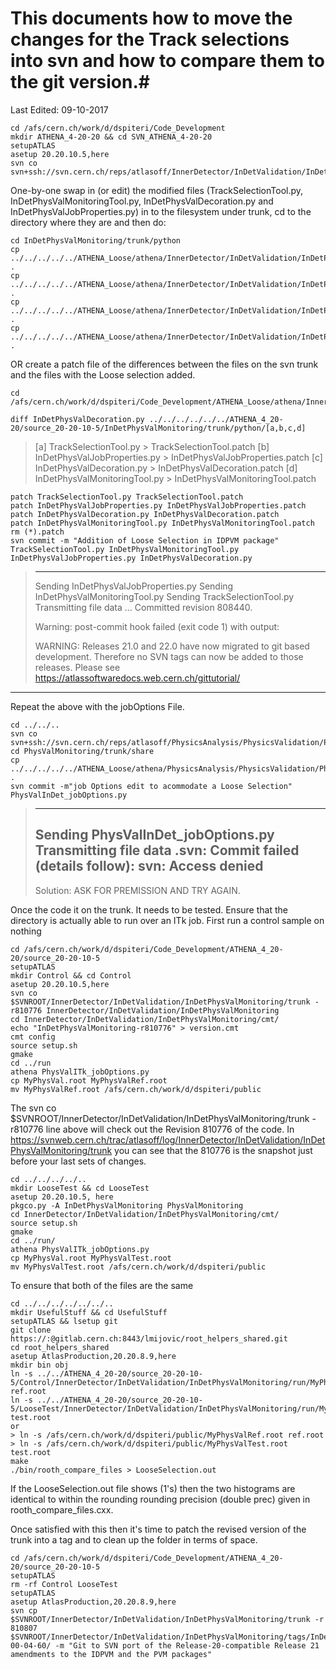 # This documents how to move the changes for the Track selections into svn and how to compare them to the git version.#

Last Edited: 09-10-2017

~~~
cd /afs/cern.ch/work/d/dspiteri/Code_Development
mkdir ATHENA_4-20-20 && cd SVN_ATHENA_4-20-20
setupATLAS
asetup 20.20.10.5,here
svn co svn+ssh://svn.cern.ch/reps/atlasoff/InnerDetector/InDetValidation/InDetPhysValMonitoring
~~~
One-by-one swap in (or edit) the modified files (TrackSelectionTool.py, InDetPhysValMonitoringTool.py, InDetPhysValDecoration.py and InDetPhysValJobProperties.py) in to the filesystem under trunk, cd to the directory where they are and then do:
~~~
cd InDetPhysValMonitoring/trunk/python
cp ../../../../../ATHENA_Loose/athena/InnerDetector/InDetValidation/InDetPhysValMonitoring/python/TrackSelectionTool.py .
cp ../../../../../ATHENA_Loose/athena/InnerDetector/InDetValidation/InDetPhysValMonitoring/python/InDetPhysValMonitoringTool.py .
cp ../../../../../ATHENA_Loose/athena/InnerDetector/InDetValidation/InDetPhysValMonitoring/python/InDetPhysValJobProperties.py .
cp ../../../../../ATHENA_Loose/athena/InnerDetector/InDetValidation/InDetPhysValMonitoring/python/InDetPhysValDecoration.py .
~~~
OR create a patch file of the differences between the files on the svn trunk 
and the files with the Loose selection added. 
~~~ 
cd /afs/cern.ch/work/d/dspiteri/Code_Development/ATHENA_Loose/athena/InnerDetector/InDetValidation/InDetPhysValMonitoring/python

diff InDetPhysValDecoration.py ../../../../../../ATHENA_4_20-20/source_20-20-10-5/InDetPhysValMonitoring/trunk/python/[a,b,c,d]
~~~
> [a] TrackSelectionTool.py > TrackSelectionTool.patch
> [b] InDetPhysValJobProperties.py > InDetPhysValJobProperties.patch
> [c] InDetPhysValDecoration.py > InDetPhysValDecoration.patch
> [d] InDetPhysValMonitoringTool.py > InDetPhysValMonitoringTool.patch
~~~
patch TrackSelectionTool.py TrackSelectionTool.patch
patch InDetPhysValJobProperties.py InDetPhysValJobProperties.patch
patch InDetPhysValDecoration.py InDetPhysValDecoration.patch
patch InDetPhysValMonitoringTool.py InDetPhysValMonitoringTool.patch
rm (*).patch
svn commit -m "Addition of Loose Selection in IDPVM package" TrackSelectionTool.py InDetPhysValMonitoringTool.py InDetPhysValJobProperties.py InDetPhysValDecoration.py
~~~
> ------------------------------------
> Sending        InDetPhysValJobProperties.py
> Sending        InDetPhysValMonitoringTool.py
> Sending        TrackSelectionTool.py
> Transmitting file data ...
> Committed revision 808440.
> 
> Warning: post-commit hook failed (exit code 1) with output:
> 
> WARNING: Releases 21.0 and 22.0 have now migrated to git based development.
> Therefore no SVN tags can now be added to those releases.
> Please see https://atlassoftwaredocs.web.cern.ch/gittutorial/
-----------------------------------

Repeat the above with the jobOptions File.
~~~
cd ../../..
svn co svn+ssh://svn.cern.ch/reps/atlasoff/PhysicsAnalysis/PhysicsValidation/PhysValMonitoring
cd PhysValMonitoring/trunk/share
cp ../../../../../ATHENA_Loose/athena/PhysicsAnalysis/PhysicsValidation/PhysValMonitoring/share/PhysValInDet_jobOptions.py .
svn commit -m"job Options edit to acommodate a Loose Selection" PhysValInDet_jobOptions.py
~~~
> -------------------------------------
> Sending        PhysValInDet_jobOptions.py
> Transmitting file data .svn: Commit failed (details follow):
> svn: Access denied
> -------------------------------------
> 
> Solution: ASK FOR PREMISSION AND TRY AGAIN.

Once the code it on the trunk. It needs to be tested. Ensure that the  directory is actually able to run over an ITk job. First run a control sample on nothing
~~~
cd /afs/cern.ch/work/d/dspiteri/Code_Development/ATHENA_4_20-20/source_20-20-10-5
setupATLAS
mkdir Control && cd Control
asetup 20.20.10.5,here
svn co $SVNROOT/InnerDetector/InDetValidation/InDetPhysValMonitoring/trunk -r810776 InnerDetector/InDetValidation/InDetPhysValMonitoring
cd InnerDetector/InDetValidation/InDetPhysValMonitoring/cmt/
echo "InDetPhysValMonitoring-r810776" > version.cmt
cmt config
source setup.sh
gmake
cd ../run
athena PhysValITk_jobOptions.py
cp MyPhysVal.root MyPhysValRef.root
mv MyPhysValRef.root /afs/cern.ch/work/d/dspiteri/public 
~~~
The svn co
$SVNROOT/InnerDetector/InDetValidation/InDetPhysValMonitoring/trunk
-r810776 line above will check out the Revision 810776 of the code. In
https://svnweb.cern.ch/trac/atlasoff/log/InnerDetector/InDetValidation/InDetPhysValMonitoring/trunk
you can see that the 810776 is the snapshot just before your last sets
of changes.
~~~
cd ../../../../..
mkdir LooseTest && cd LooseTest
asetup 20.20.10.5, here
pkgco.py -A InDetPhysValMonitoring PhysValMonitoring
cd InnerDetector/InDetValidation/InDetPhysValMonitoring/cmt/
source setup.sh
gmake
cd ../run/
athena PhysValITk_jobOptions.py
cp MyPhysVal.root MyPhysValTest.root
mv MyPhysValTest.root /afs/cern.ch/work/d/dspiteri/public 
~~~
To ensure that both of the files are the same
~~~
cd ../../../../../../..
mkdir UsefulStuff && cd UsefulStuff
setupATLAS && lsetup git
git clone https://:@gitlab.cern.ch:8443/lmijovic/root_helpers_shared.git
cd root_helpers_shared
asetup AtlasProduction,20.20.8.9,here
mkdir bin obj
ln -s ../../ATHENA_4_20-20/source_20-20-10-5/Control/InnerDetector/InDetValidation/InDetPhysValMonitoring/run/MyPhysVal.root ref.root
ln -s ../../ATHENA_4_20-20/source_20-20-10-5/LooseTest/InnerDetector/InDetValidation/InDetPhysValMonitoring/run/MyPhysVal.root test.root
or
> ln -s /afs/cern.ch/work/d/dspiteri/public/MyPhysValRef.root ref.root
> ln -s /afs/cern.ch/work/d/dspiteri/public/MyPhysValTest.root test.root
make
./bin/rooth_compare_files > LooseSelection.out
~~~
If the LooseSelection.out file shows (1's) then the two histograms are identical to within the rounding rounding precision (double prec) given in rooth_compare_files.cxx.

Once satisfied with this then it's time to patch the revised version of the trunk into a tag and to clean up the folder in terms of space. 
~~~
cd /afs/cern.ch/work/d/dspiteri/Code_Development/ATHENA_4_20-20/source_20-20-10-5
setupATLAS
rm -rf Control LooseTest
setupATLAS
asetup AtlasProduction,20.20.8.9,here
svn cp $SVNROOT/InnerDetector/InDetValidation/InDetPhysValMonitoring/trunk -r 810807 $SVNROOT/InnerDetector/InDetValidation/InDetPhysValMonitoring/tags/InDetPhysValMonitoring-00-04-60/ -m "Git to SVN port of the Release-20-compatible Release 21 amendments to the IDPVM and the PVM packages"
~~~





